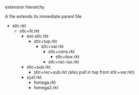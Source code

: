 extension hierarchy

A file extends its immediate parent file.

- stlc.rkt
   - stlc+lit.rkt
     - ext-stlc.rkt
       - stlc+tup.rkt
         - stlc+var.rkt
           - stlc+cons.rkt
             - stlc+box.rkt
           - stlc+rec-iso.rkt
     - stlc+sub.rkt
       - stlc+rec+sub.rkt (also pull in tup from stlc+var.rkt)
     - sysf.rkt
       - fomega.rkt
       - fomega2.rkt